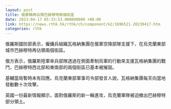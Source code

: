 ```yaml
---
layout: post
title: 俄軍稱再佔領巴赫穆特兩個街區
date: 2023-04-17 05:33:53.000000000 +08:00
link: https://news.rthk.hk/rthk/ch/component/k2/1696521-20230417.htm
categories: rthk
---
```


俄羅斯國防部表示，僱傭兵組織瓦格納集團在俄軍空降部隊支援下，在烏克蘭東部城市巴赫穆特再佔領兩個街區。

俄方表示，俄羅斯陸軍傘兵部隊透過在側面牽制烏軍的行動來支援瓦格納集團的戰鬥，巴赫穆特西北部和東南部的兩個街區已基本被摧毀。

基輔當局暫時未有回應。烏克蘭東部軍事司令部發言人說，瓦格納集團每天向當地發動數十次攻擊。

英國一份最新情報顯示，面對俄羅斯的新一輪進攻，烏克蘭軍隊被迫撤出巴赫穆特部分領土。
